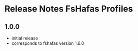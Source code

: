 # Release Notes FsHafas Profiles

## 1.0.0

* initial release
* corresponds to fshafas version 1.6.0
